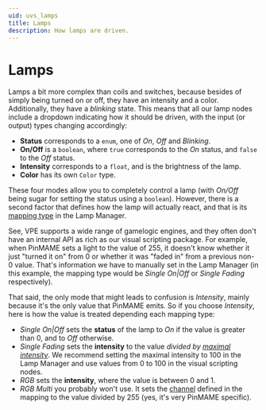 ```yaml
---
uid: uvs_lamps
title: Lamps
description: How lamps are driven.
---
```


# Lamps

Lamps a bit more complex than coils and switches, because besides of simply being turned on or off, they have an intensity and a color. Additionally, they have a *blinking* state. This means that all our lamp nodes include a dropdown indicating how it should be driven, with the input (or output) types changing accordingly:

- **Status** corresponds to a `enum`, one of  *On*, *Off* and *Blinking*.
- **On/Off** is a `boolean`, where `true` corresponds to the *On* status, and `false` to the *Off* status.
- **Intensity** corresponds to a `float`, and is the brightness of the lamp.
- **Color** has its own `Color` type.

These four modes allow you to completely control a lamp (with *On/Off* being sugar for setting the status using a `boolean`). However, there is a second factor that defines how the lamp will actually react, and that is its [mapping type](xref:lamp_manager#type) in the Lamp Manager.

See, VPE supports a wide range of gamelogic engines, and they often don't have an internal API as rich as our visual scripting package. For example, when PinMAME sets a light to the value of 255, it doesn't know whether it just "turned it on" from 0 or whether it was "faded in" from a previous non-0 value. That's information we have to manually set in the Lamp Manager (in this example, the mapping type would be *Single On|Off* or *Single Fading* respectively).

That said, the only mode that might leads to confusion is *Intensity*, mainly because it's the only value that PinMAME emits. So if you choose *Intensity*, here is how the value is treated depending each mapping type:

- *Single On|Off* sets the **status** of the lamp to *On* if the value is greater than 0, and to *Off* otherwise.
- *Single Fading* sets the **intensity** to the value *divided by [maximal intensity](xref:lamp_manager#max-intensity)*. We recommend setting the maximal intensity to 100 in the Lamp Manager and use values from 0 to 100 in the visual scripting nodes.
- *RGB* sets the **intensity**, where the value is between 0 and 1.
- *RGB Multi* you probably won't use. It sets the [channel](xref:lamp_manager#channel) defined in the mapping to the value divided by 255 (yes, it's very PinMAME specific).

